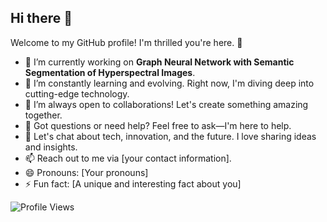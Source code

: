 ## Hi there 👋

Welcome to my GitHub profile! I'm thrilled you're here. 🌟

<!--
**luqman5544/luqman5544** is a ✨ _special_ ✨ repository because its `README.md` (this file) appears on your GitHub profile.
Here are some ideas to get you started:
-->

- 🔭 I’m currently working on **Graph Neural Network with Semantic Segmentation of Hyperspectral Images**.
- 🌱 I’m constantly learning and evolving. Right now, I'm diving deep into cutting-edge technology.
- 👯 I’m always open to collaborations! Let's create something amazing together.
- 🤔 Got questions or need help? Feel free to ask—I'm here to help.
- 💬 Let's chat about tech, innovation, and the future. I love sharing ideas and insights.
- 📫 Reach out to me via [your contact information].
- 😄 Pronouns: [Your pronouns]
- ⚡ Fun fact: [A unique and interesting fact about you]

![Profile Views](https://komarev.com/ghpvc/?username=luqman5544&color=brightgreen)


